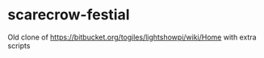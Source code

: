 # scarecrow-festial
Old clone of https://bitbucket.org/togiles/lightshowpi/wiki/Home with extra scripts
